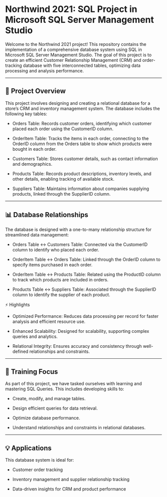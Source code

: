 # **Northwind 2021: SQL Project in Microsoft SQL Server Management Studio**

Welcome to the Northwind 2021 project! This repository contains the implementation of a comprehensive database system using SQL in Microsoft SQL Server Management Studio. 
The goal of this project is to create an efficient Customer Relationship Management (CRM) and order-tracking database with five interconnected tables, optimizing data processing and 
analysis performance.

---------------------------------------------------------------------------------------------------------------------------------------------------------------------------------------

## **📂 Project Overview**
This project involves designing and creating a relational database for a store’s CRM and inventory management system. The database includes the following key tables:

- Orders Table: Records customer orders, identifying which customer placed each order using the CustomerID column.

- OrderItem Table: Tracks the items in each order, connecting to the OrderID column from the Orders table to show which products were bought in each order.

- Customers Table: Stores customer details, such as contact information and demographics.

- Products Table: Records product descriptions, inventory levels, and other details, enabling tracking of available stock.

- Suppliers Table: Maintains information about companies supplying products, linked through the SupplierID column.

---------------------------------------------------------------------------------------------------------------------------------------------------------------------------------------

## **📊 Database Relationships**
The database is designed with a one-to-many relationship structure for streamlined data management:

- Orders Table ↔ Customers Table: Connected via the CustomerID column to identify who placed each order.

- OrderItem Table ↔ Orders Table: Linked through the OrderID column to specify items purchased in each order.

- OrderItem Table ↔ Products Table: Related using the ProductID column to track which products are included in orders.

- Products Table ↔ Suppliers Table: Associated through the SupplierID column to identify the supplier of each product.

⚡ Highlights
- Optimized Performance: Reduces data processing per record for faster analysis and efficient resource use.

- Enhanced Scalability: Designed for scalability, supporting complex queries and analytics.

- Relational Integrity: Ensures accuracy and consistency through well-defined relationships and constraints.

---------------------------------------------------------------------------------------------------------------------------------------------------------------------------------------

## **🎯 Training Focus**
As part of this project, we have tasked ourselves with learning and mastering SQL Queries. This includes developing skills to:

- Create, modify, and manage tables.

- Design efficient queries for data retrieval.

- Optimize database performance.

- Understand relationships and constraints in relational databases.

---------------------------------------------------------------------------------------------------------------------------------------------------------------------------------------

## **💡 Applications**
This database system is ideal for:

- Customer order tracking

- Inventory management and supplier relationship tracking

- Data-driven insights for CRM and product performance
